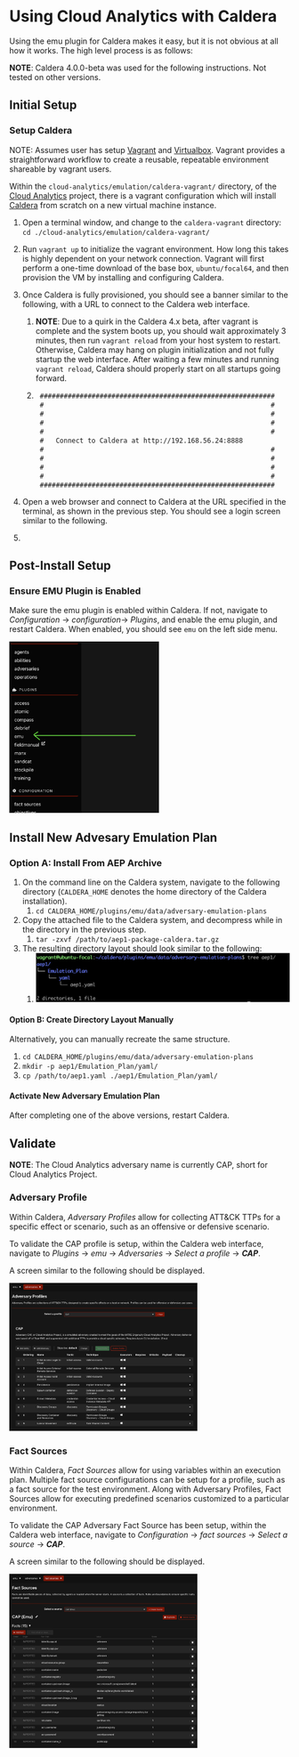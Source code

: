 # Using Cloud Analytics with Caldera

Using the emu plugin for Caldera makes it easy, but it is not obvious at all how it works. The high level process is as follows:

__NOTE__: Caldera 4.0.0-beta was used for the following instructions. Not tested on other versions.

## Initial Setup

### Setup Caldera

NOTE: Assumes user has setup [Vagrant](https://www.vagrantup.com/) and [Virtualbox](https://www.virtualbox.org/). Vagrant provides a straightforward workflow to create a reusable, repeatable environment shareable by vagrant users.

Within the `cloud-analytics/emulation/caldera-vagrant/` directory, of the [Cloud Analytics](https://github.com/center-for-threat-informed-defense/cloud-analytics) project, there is a vagrant configuration which will install [Caldera](https://github.com/mitre/caldera) from scratch on a new virtual machine instance.

1. Open a terminal window, and change to the `caldera-vagrant` directory: `cd ./cloud-analytics/emulation/caldera-vagrant/`

2. Run `vagrant up` to initialize the vagrant environment. How long this takes is highly dependent on your network connection. Vagrant will first perform a one-time download of the base box, `ubuntu/focal64`, and then provision the VM by installing and configuring Caldera.

3. Once Caldera is fully provisioned, you should see a banner similar to the following, with a URL to connect to the Caldera web interface.

   1. **NOTE**: Due to a quirk in the Caldera 4.x beta, after vagrant is complete and the system boots up, you should wait approximately 3 minutes, then run `vagrant reload` from your host system to restart. Otherwise, Caldera may hang on plugin initialization and not fully startup the web interface. After waiting a few minutes and running `vagrant reload`, Caldera should properly start on all startups going forward.

   2. ```
       ###########################################################
       #                                                         #
       #                                                         #
       #                                                         #
       #                                                         #
       #   Connect to Caldera at http://192.168.56.24:8888
       #                                                         #
       #                                                         #
       #                                                         #
       #                                                         #
       ###########################################################
      ```

4. Open a web browser and connect to Caldera at the URL specified in the terminal, as shown in the previous step. You should see a login screen similar to the following.

5.



## Post-Install Setup

### Ensure EMU Plugin is Enabled

Make sure the emu plugin is enabled within Caldera. If not, navigate to _Configuration_ -> _configuration_-> _Plugins_, and enable the emu plugin, and restart Caldera. When enabled, you should see `emu` on the left side menu.

<img src="./imgs/img1.png" alt="Caldera EMU plugin enabled check" style="zoom:30%;" />

## Install New Advesary Emulation Plan

### Option A: Install From AEP Archive

1. On the command line on the Caldera system, navigate to the following directory (`CALDERA_HOME` denotes the home directory of the Caldera installation).
   1. `cd CALDERA_HOME/plugins/emu/data/adversary-emulation-plans`
2. Copy the attached file to the Caldera system, and decompress while in the directory in the previous step.
   1. `tar -zxvf /path/to/aep1-package-caldera.tar.gz`
3. The resulting directory layout should look similar to the following:
   1. <img src="./imgs/img2.png" alt="Directory layout example" style="zoom:50%;" />

#### Option B: Create Directory Layout Manually

Alternatively, you can manually recreate the same structure.

1. `cd CALDERA_HOME/plugins/emu/data/adversary-emulation-plans`
2. `mkdir -p aep1/Emulation_Plan/yaml/`
3. `cp /path/to/aep1.yaml ./aep1/Emulation_Plan/yaml/`

#### Activate New Adversary Emulation Plan

After completing one of the above versions, restart Caldera.

## Validate

__NOTE__: The Cloud Analytics adversary name is currently CAP, short for Cloud Analytics Project.

### Adversary Profile

Within Caldera, _Adversary Profiles_ allow for collecting ATT&CK TTPs for a specific effect or scenario, such as an offensive or defensive scenario.

To validate the CAP profile is setup, within the Caldera web interface, navigate to _Plugins_ -> _emu_ -> _Adversaries_ -> _Select a profile_ -> ___CAP___.

A screen similar to the following should be displayed.

<img src="./imgs/img3.png" alt="Validate Caldera Adversary Profile loaded" style="zoom:33%;" />

### Fact Sources

Within Caldera, _Fact Sources_ allow for using variables within an execution plan. Multiple fact source configurations can be setup for a profile, such as a fact source for the test environment. Along with Adversary Profiles, Fact Sources allow for executing predefined scenarios customized to a particular environment.

To validate the CAP Adversary Fact Source has been setup, within the Caldera web interface, navigate to _Configuration_ -> _fact sources_ -> _Select a source_ -> ___CAP___.

A screen similar to the following should be displayed.

<img src="./imgs/img4.png" alt="Example of Caldera fact source" style="zoom:33%;" />
